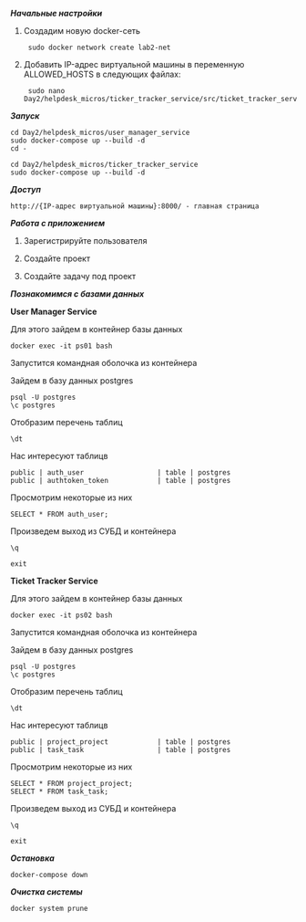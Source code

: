 ***Начальные настройки***

1) Создадим новую docker-сеть 

        sudo docker network create lab2-net

3) Добавить IP-адрес виртуальной машины в переменную ALLOWED_HOSTS в следующих файлах:

        sudo nano Day2/helpdesk_micros/ticker_tracker_service/src/ticket_tracker_service/settings.py 

***Запуск***

    cd Day2/helpdesk_micros/user_manager_service
    sudo docker-compose up --build -d
    cd -

    cd Day2/helpdesk_micros/ticker_tracker_service
    sudo docker-compose up --build -d

***Доступ***

    http://{IP-адрес виртуальной машины}:8000/ - главная страница

***Работа с приложением***

1) Зарегистрируйте пользователя

2) Создайте проект

3) Создайте задачу под проект

***Познакомимся с базами данных***

**User Manager Service**

Для этого зайдем в контейнер базы данных 

    docker exec -it ps01 bash

Запустится командная оболочка из контейнера

Зайдем в базу данных postgres

    psql -U postgres
    \c postgres

Отобразим перечень таблиц

    \dt

Нас интересуют таблицв

    public | auth_user                  | table | postgres
    public | authtoken_token            | table | postgres

Просмотрим некоторые из них

    SELECT * FROM auth_user;

Произведем выход из СУБД и контейнера

    \q

    exit

**Ticket Tracker Service**

Для этого зайдем в контейнер базы данных 

    docker exec -it ps02 bash

Запустится командная оболочка из контейнера

Зайдем в базу данных postgres

    psql -U postgres
    \c postgres

Отобразим перечень таблиц

    \dt

Нас интересуют таблицв

    public | project_project            | table | postgres
    public | task_task                  | table | postgres

Просмотрим некоторые из них

    SELECT * FROM project_project;
    SELECT * FROM task_task;

Произведем выход из СУБД и контейнера

    \q

    exit
    
***Остановка***

    docker-compose down

***Очистка системы***

    docker system prune